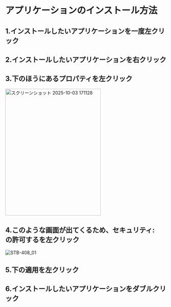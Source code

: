 # アプリケーションのインストール方法
## 1.インストールしたいアプリケーションを一度左クリック
## 2.インストールしたいアプリケーションを右クリック
## 3.下のほうにあるプロパティを左クリック
<img width="298" height="395" alt="スクリーンショット 2025-10-03 171128" src="https://github.com/user-attachments/assets/4493304e-2d51-493a-88b3-4f386c843ece" />

## 4.このような画面が出てくるため、セキュリティ:　の許可するを左クリック
![STB-408_01](https://github.com/user-attachments/assets/30f54dc0-a373-4447-b6a0-33c4e6b0f09d)
## 5.下の適用を左クリック
## 6.インストールしたいアプリケーションをダブルクリック

